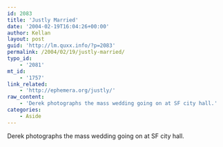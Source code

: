 ```yaml
---
id: 2083
title: 'Justly Married'
date: '2004-02-19T16:04:26+00:00'
author: Kellan
layout: post
guid: 'http://lm.quxx.info/?p=2083'
permalink: /2004/02/19/justly-married/
typo_id:
    - '2081'
mt_id:
    - '1757'
link_related:
    - 'http://ephemera.org/justly/'
raw_content:
    - 'Derek photographs the mass wedding going on at SF city hall.'
categories:
    - Aside
---
```


Derek photographs the mass wedding going on at SF city hall.